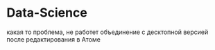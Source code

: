 # Data-Science
какая то проблема, не работет объединение с десктопной версией после редактирования в Атоме
